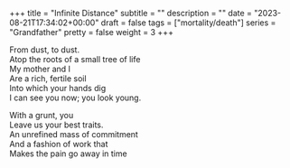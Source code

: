+++
title = "Infinite Distance"
subtitle = ""
description = ""
date = "2023-08-21T17:34:02+00:00"
draft = false
tags = ["mortality/death"]
series = "Grandfather"
pretty = false
weight = 3
+++

From dust, to dust.  
Atop the roots of a small tree of life  
My mother and I  
Are a rich, fertile soil  
Into which your hands dig  
I can see you now; you look young.

With a grunt, you   
Leave us your best traits.   
An unrefined mass of commitment  
And a fashion of work that  
Makes the pain go away in time  
